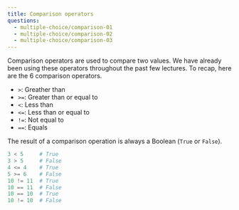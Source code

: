 ```yaml
---
title: Comparison operators
questions:
  - multiple-choice/comparison-01
  - multiple-choice/comparison-02
  - multiple-choice/comparison-03
---
```


Comparison operators are used to compare two values. We have already been using these operators throughout the past few lectures. To recap, here are the 6 comparison operators.

- `>`: Greather than
- `>=`: Greater than or equal to
- `<`: Less than
- `<=`: Less than or equal to
- `!=`: Not equal to
- `==`: Equals

The result of a comparison operation is always a Boolean (`True` or `False`).

```python
3 < 5     # True
3 > 5     # False
4 <= 4    # True
5 >= 6    # False
10 != 11  # True
10 == 11  # False
10 == 10  # True
10 != 10  # False
```
